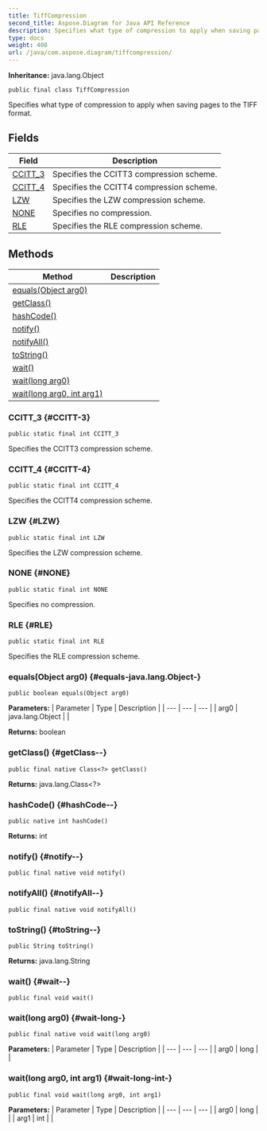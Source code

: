 ```yaml
---
title: TiffCompression
second_title: Aspose.Diagram for Java API Reference
description: Specifies what type of compression to apply when saving pages to the TIFF format.
type: docs
weight: 408
url: /java/com.aspose.diagram/tiffcompression/
---
```


**Inheritance:**
java.lang.Object
```
public final class TiffCompression
```

Specifies what type of compression to apply when saving pages to the TIFF format.
## Fields

| Field | Description |
| --- | --- |
| [CCITT_3](#CCITT-3) | Specifies the CCITT3 compression scheme. |
| [CCITT_4](#CCITT-4) | Specifies the CCITT4 compression scheme. |
| [LZW](#LZW) | Specifies the LZW compression scheme. |
| [NONE](#NONE) | Specifies no compression. |
| [RLE](#RLE) | Specifies the RLE compression scheme. |
## Methods

| Method | Description |
| --- | --- |
| [equals(Object arg0)](#equals-java.lang.Object-) |  |
| [getClass()](#getClass--) |  |
| [hashCode()](#hashCode--) |  |
| [notify()](#notify--) |  |
| [notifyAll()](#notifyAll--) |  |
| [toString()](#toString--) |  |
| [wait()](#wait--) |  |
| [wait(long arg0)](#wait-long-) |  |
| [wait(long arg0, int arg1)](#wait-long-int-) |  |
### CCITT_3 {#CCITT-3}
```
public static final int CCITT_3
```


Specifies the CCITT3 compression scheme.

### CCITT_4 {#CCITT-4}
```
public static final int CCITT_4
```


Specifies the CCITT4 compression scheme.

### LZW {#LZW}
```
public static final int LZW
```


Specifies the LZW compression scheme.

### NONE {#NONE}
```
public static final int NONE
```


Specifies no compression.

### RLE {#RLE}
```
public static final int RLE
```


Specifies the RLE compression scheme.

### equals(Object arg0) {#equals-java.lang.Object-}
```
public boolean equals(Object arg0)
```




**Parameters:**
| Parameter | Type | Description |
| --- | --- | --- |
| arg0 | java.lang.Object |  |

**Returns:**
boolean
### getClass() {#getClass--}
```
public final native Class<?> getClass()
```




**Returns:**
java.lang.Class<?>
### hashCode() {#hashCode--}
```
public native int hashCode()
```




**Returns:**
int
### notify() {#notify--}
```
public final native void notify()
```




### notifyAll() {#notifyAll--}
```
public final native void notifyAll()
```




### toString() {#toString--}
```
public String toString()
```




**Returns:**
java.lang.String
### wait() {#wait--}
```
public final void wait()
```




### wait(long arg0) {#wait-long-}
```
public final native void wait(long arg0)
```




**Parameters:**
| Parameter | Type | Description |
| --- | --- | --- |
| arg0 | long |  |

### wait(long arg0, int arg1) {#wait-long-int-}
```
public final void wait(long arg0, int arg1)
```




**Parameters:**
| Parameter | Type | Description |
| --- | --- | --- |
| arg0 | long |  |
| arg1 | int |  |

